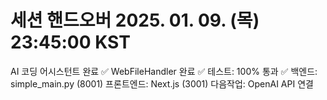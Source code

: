 # 세션 핸드오버 2025. 01. 09. (목) 23:45:00 KST
AI 코딩 어시스턴트 완료 ✅
WebFileHandler 완료 ✅
테스트: 100% 통과 ✅
백엔드: simple_main.py (8001)
프론트엔드: Next.js (3001)
다음작업: OpenAI API 연결